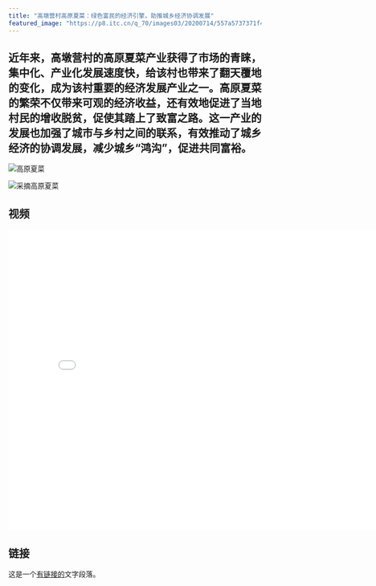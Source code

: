 ```yaml
---
title: "高墩营村高原夏菜：绿色富民的经济引擎，助推城乡经济协调发展"
featured_image: "https://p8.itc.cn/q_70/images03/20200714/557a5737371f4ddaa5080f65afeb478d.jpeg"
---
```


## 近年来，高墩营村的高原夏菜产业获得了市场的青睐，集中化、产业化发展速度快，给该村也带来了翻天覆地的变化，成为该村重要的经济发展产业之一。高原夏菜的繁荣不仅带来可观的经济收益，还有效地促进了当地村民的增收脱贫，促使其踏上了致富之路。这一产业的发展也加强了城市与乡村之间的联系，有效推动了城乡经济的协调发展，减少城乡“鸿沟”，促进共同富裕。

![高原夏菜](https://nimg.ws.126.net/?url=http%3A%2F%2Fdingyue.ws.126.net%2F2022%2F0507%2F0403ceafj00rbijh50042c000u000gng.jpg&thumbnail=660x2147483647&quality=80&type=jpg)

![采摘高原夏菜](https://pic.vjshi.com/2017-09-05/9ff1d440814da7c2d3a9b8a3d1c69b07/00003.jpg?x-oss-process=style/watermark)

## 视频

<iframe src="//player.bilibili.com/player.html?aid=965031770&bvid=BV1Fp4y1Z7Fc&cid=1375748984&p=1" scrolling="no" border="0" frameborder="no" framespacing="0" allowfullscreen="true" width="800px" height="600px"> </iframe>

## 链接

这是一个[有链接的](https://www.baidu.com/link?url=lcGQdLUlqcfZJ_YBgro3AcvLTkLE9qYJtN8V9_geWXxwXjkYpGQZHRQ9EgVFZo04&wd=&eqid=f3b6c2df0001ab90000000036584419c)文字段落。